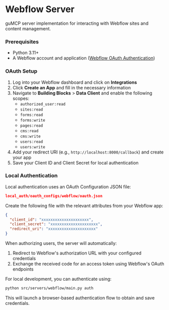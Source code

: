 # Webflow Server

guMCP server implementation for interacting with Webflow sites and content management.

### Prerequisites

- Python 3.11+
- A Webflow account and application ([Webflow OAuth Authentication](https://webflow.com/dashboard/workspace))


### OAuth Setup

1. Log into your Webflow dashboard and click on **Integrations**
2. Click **Create an App** and fill in the necessary information
3. Navigate to **Building Blocks** > **Data Client** and enable the following scopes:
   - `authorized_user:read`
   - `sites:read`
   - `forms:read`
   - `forms:write`
   - `pages:read`
   - `cms:read`
   - `cms:write`
   - `users:read`
   - `users:write`
4. Add your redirect URI (e.g., `http://localhost:8000/callback`) and create your app
5. Save your Client ID and Client Secret for local authentication

### Local Authentication

Local authentication uses an OAuth Configuration JSON file:

```json
local_auth/oauth_configs/webflow/oauth.json
```

Create the following file with the relevant attributes from your Webflow app:

```json
{
  "client_id": "xxxxxxxxxxxxxxxxxxxxx",
  "client_secret": "xxxxxxxxxxxxxxxxxxxxx",
  "redirect_uri": "xxxxxxxxxxxxxxxxxxxxx"
}
```

When authorizing users, the server will automatically:

1. Redirect to Webflow's authorization URL with your configured credentials
2. Exchange the received code for an access token using Webflow's OAuth endpoints

For local development, you can authenticate using:

```bash
python src/servers/webflow/main.py auth
```

This will launch a browser-based authentication flow to obtain and save credentials.

